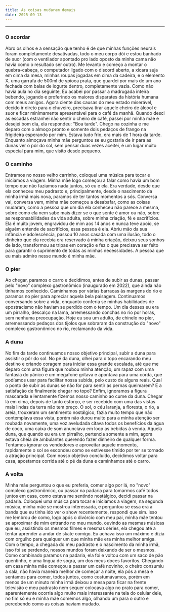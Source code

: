 ```yaml
---
title: As coisas mudaram demais
date: 2025-09-13
---
```


---
### O acordar

Abro os olhos e a sensação que tenho é de que minhas funções neurais
foram completamente desativadas, todo o meu corpo dói e estou banhado
de suor (com o ventilador apontado pro lado oposto da minha cama
não havia como o resultado ser outro). Me levanto e começo a montar
o quebra-cabeça, o computador ligado com o discord aberto, a xícara
suja em cima da mesa, minhas roupas jogadas em cima da cadeira, e
o elemento X, uma garrafa de 500ml de ypioca prata, que guardei por
mais de um ano fechada com balas de iogurte dentro, completamente
vazia. Como não havia aula no dia seguinte, Eu acabei por passar
a madrugada inteira bebendo, jogando e proferindo os maiores
disparates da história humana com meus amigos. Agora ciente das causas do meu estado
miserável, decido ir direto para o chuveiro, precisava tirar aquele cheiro
de álcool e suor e ficar minimamente apresentável para o café da manhã.
Quando desci as escadas estranhei não sentir o cheiro de café, passei
por minha mãe e desejei bom dia, ela respondeu: "Boa tarde".
Chego na cozinha e me deparo com o almoço pronto e somente dois
pedaços de frango na frigideira esperando por mim. Estava tudo frio,
era mais de 1 hora da tarde. Enquanto almoçava minha mãe perguntou
se eu gostaria de ir para as dunas ver o pôr do sol, sem pensar duas
vezes aceitei, é um lugar muito especial para mim, que visito desde pequeno.


### O caminho

Entramos no nosso velho carrinho, coloquei uma música para tocar e iniciamos a
viagem. Minha mãe logo começou a falar como havia um bom tempo que não faziamos nada
juntos, só eu e ela. Era verdade, desde que ela conheceu meu padrasto e,
principalmente, desde o nascimento da minha irmã mais nova, paramos de ter
tantos momentos a sós. Conversa vai, conversa vem, minha mãe começou a desabafar,
como as coisas mudaram, como a pessoa que um dia ela conheceu não parece a mesma,
sobre como ela nem sabe mais dizer se o que sente é amor ou não, sobre as
responsabilidades da vida adulta, sobre minha criação, fé e sacrifícios.
Ela é muito jovem, engravidou de mim aos 14 anos e nunca teve apoio, se alguém
entende de sacrifícios, essa pessoa é ela. Abriu mão da sua infância e adolescência,
passou 10 anos casada com uma ilusão, todo o dinheiro que ela recebia era reservado
à minha criação, deixou seus sonhos de lado, transformou as tripas em coração e
fez o que precisava ser feito para garantir o suprimento de todas as minhas
necessidades. A pessoa que eu mais admiro nesse mundo é minha mãe.


### O píer

Ao chegar, paramos o carro e decidimos, antes de subir as dunas, passar pelo "novo"
complexo gastronômico (inaugurado em 2022), que ainda não tínhamos conhecido.
Caminhamos por várias barracas às margens do rio e paramos no píer para apreciar
aquela bela paisagem. Continuamos conversando sobre a vida, enquanto conferia se
minhas habilidades de epostracismo não haviam se perdido com o tempo. Um dia desses
eu era um pirralho, descalço na lama, arremessando conchas no rio por horas, sem
nenhuma preocupação. Hoje eu sou um adulto, de chinelo no píer, arremessando pedaços
dos tijolos que sobraram da construção do "novo" complexo gastronômico no rio,
reclamando da vida.


### A duna

No fim da tarde continuamos nosso objetivo principal, subir a duna para assistir
o pôr do sol. No pé da duna, olhei para o topo encarando meu destino e criando coragem
para iniciar essa grande escalada, até que me deparo com uma figura que roubou minha
atenção, um rapaz com uma fantasia do pânico e um megafone gritava e apontava para uma
corda, que podíamos usar para facilitar nossa subida, pelo custo de alguns reais.
Qual o ponto de subir as dunas se não for para sentir as pernas queimarem? E a satisfação
de finalmente chegar no topo? Enfim, ignoramos a figura mascarada e lentamente fizemos
nosso caminho ao cume da duna.
Chegar lá em cima, depois de tanto esforço, e ser recebido com uma das vistas mais lindas
da terra não tem preço. O sol, o céu laranja, a floresta, o rio, a areia, trouxeram um
sentimento nostálgico, fazia muito tempo que não contemplava essa vista, porém não durou
muito para a minha atenção ser roubada novamente, uma voz aveludada citava todos
os benefícios da água de coco, uma caixa de som anunciava em loop as bebidas à venda.
Aquela duna, que quando eu era um pirralho, pertencia somente a mim, agora estava cheia
de ambulantes querendo fazer dinheiro de qualquer forma.
Tentamos ignorar os vendedores e aproveitar aquele momento, rapidamente o sol se escondeu
como se estivesse tímido por ter se tornado a atração principal. Com nosso objetivo
concluído, decidimos voltar para casa, apostamos corrida até o pé da duna e caminhamos
até o carro.


### A volta

Minha mãe perguntou o que eu preferia, comer algo por lá, no "novo" complexo
gastronômico, ou passar na padaria para tomarmos café todos juntos em casa, como estava
me sentindo nostálgico, decidi passar na padaria.
Coloquei uma música para tocar e iniciamos a viagem, na segunda música, minha mãe se mostrou
interessada, e perguntou se essa era a banda que eu tinha ido ver o show recentemente,
respondi que sim. Isso me lembrou de como, logo após o divórcio com meu pai, minha mãe
tentou se aproximar de mim entrando no meu mundo, ouvindo as mesmas músicas que eu, assistindo
os mesmos filmes e mesmas séries, ela chegou até a tentar aprender a andar de skate comigo. Eu
achava isso um máximo e dizia com orgulho para qualquer um que minha mãe era minha melhor amiga.
Com o tempo, a chegada do meu padrasto e o nascimento da minha irmã, isso foi se perdendo, nossos
mundos foram deixando de ser o mesmos.
Como combinado paramos na padaria, ela foi e voltou com um saco de pão quentinho, e uma língua de
sogra, um dos meus doces favoritos.
Chegando em casa minha mãe começou a passar um café novinho, o cheiro consumiu a sala, não havia
maneira melhor de começar a noite, ela pôs a mesa e sentamos para comer, todos juntos, como
costumávamos, porém em menos de um minuto minha irmã deixou a mesa para ficar na frente televisão e meu
padrasto nem sequer colocava algo no prato para comer, aparentemente ocorria algo muito mais
interessante na tela do celular dele, no fim só eu e minha mãe comemos algo, olhando um para
o outro e percebendo como as coisas haviam mudado.